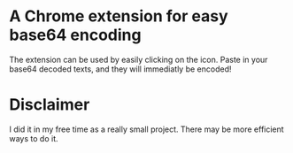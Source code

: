 # A Chrome extension for easy base64 encoding

The extension can be used by easily clicking on the icon. Paste in your base64 decoded texts, and they will immediatly be encoded!

# Disclaimer
I did it in my free time as a really small project. There may be more efficient ways to do it.
